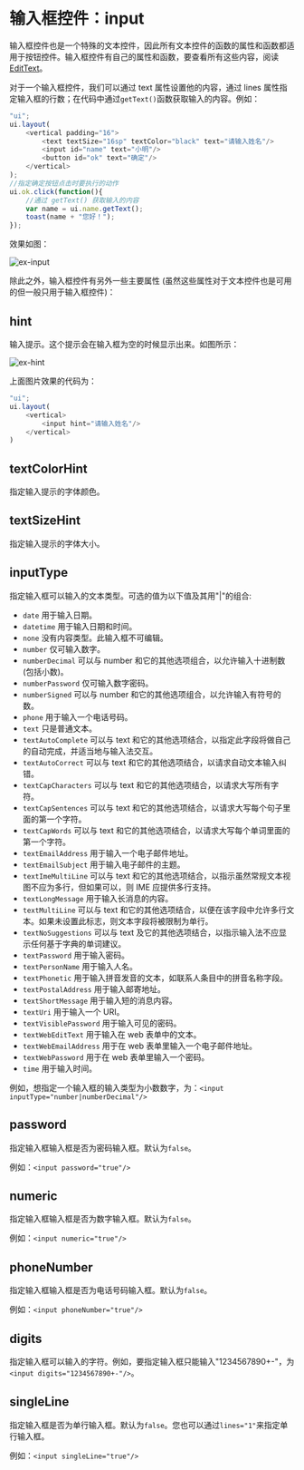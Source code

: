 # 输入框控件：input

输入框控件也是一个特殊的文本控件，因此所有文本控件的函数的属性和函数都适用于按钮控件。输入框控件有自己的属性和函数，要查看所有这些内容，阅读[EditText](http://www.zhdoc.net/android/reference/android/widget/EditText.html)。

对于一个输入框控件，我们可以通过 text 属性设置他的内容，通过 lines 属性指定输入框的行数；在代码中通过`getText()`函数获取输入的内容。例如：
```js
"ui";
ui.layout(
    <vertical padding="16">
        <text textSize="16sp" textColor="black" text="请输入姓名"/>
        <input id="name" text="小明"/>
        <button id="ok" text="确定"/>
    </vertical>
);
//指定确定按钮点击时要执行的动作
ui.ok.click(function(){
    //通过 getText() 获取输入的内容
    var name = ui.name.getText();
    toast(name + "您好！");
});
```

效果如图：

![ex-input](/ex-input.png)

除此之外，输入框控件有另外一些主要属性 (虽然这些属性对于文本控件也是可用的但一般只用于输入框控件)：

## hint

输入提示。这个提示会在输入框为空的时候显示出来。如图所示：

![ex-hint](/ex-hint.png)

上面图片效果的代码为：
```js
"ui";
ui.layout(
    <vertical>
        <input hint="请输入姓名"/>
    </vertical>
)
```

## textColorHint

指定输入提示的字体颜色。

## textSizeHint

指定输入提示的字体大小。

## inputType

指定输入框可以输入的文本类型。可选的值为以下值及其用"|"的组合:
* `date`    用于输入日期。
* `datetime`    用于输入日期和时间。
* `none`    没有内容类型。此输入框不可编辑。
* `number`    仅可输入数字。
* `numberDecimal`    可以与 number 和它的其他选项组合，以允许输入十进制数 (包括小数)。
* `numberPassword`    仅可输入数字密码。
* `numberSigned`    可以与 number 和它的其他选项组合，以允许输入有符号的数。
* `phone`    用于输入一个电话号码。
* `text`    只是普通文本。
* `textAutoComplete`    可以与 text 和它的其他选项结合，以指定此字段将做自己的自动完成，并适当地与输入法交互。
* `textAutoCorrect`    可以与 text 和它的其他选项结合，以请求自动文本输入纠错。
* `textCapCharacters`    可以与 text 和它的其他选项结合，以请求大写所有字符。
* `textCapSentences`    可以与 text 和它的其他选项结合，以请求大写每个句子里面的第一个字符。
* `textCapWords`    可以与 text 和它的其他选项结合，以请求大写每个单词里面的第一个字符。
* `textEmailAddress`    用于输入一个电子邮件地址。
* `textEmailSubject`    用于输入电子邮件的主题。
* `textImeMultiLine`    可以与 text 和它的其他选项结合，以指示虽然常规文本视图不应为多行，但如果可以，则 IME 应提供多行支持。
* `textLongMessage`    用于输入长消息的内容。
* `textMultiLine`    可以与 text 和它的其他选项结合，以便在该字段中允许多行文本。如果未设置此标志，则文本字段将被限制为单行。
* `textNoSuggestions`    可以与 text 及它的其他选项结合，以指示输入法不应显示任何基于字典的单词建议。
* `textPassword`    用于输入密码。
* `textPersonName`    用于输入人名。
* `textPhonetic`    用于输入拼音发音的文本，如联系人条目中的拼音名称字段。
* `textPostalAddress`    用于输入邮寄地址。
* `textShortMessage`    用于输入短的消息内容。
* `textUri`    用于输入一个 URI。
* `textVisiblePassword`    用于输入可见的密码。
* `textWebEditText`    用于输入在 web 表单中的文本。
* `textWebEmailAddress`    用于在 web 表单里输入一个电子邮件地址。
* `textWebPassword`    用于在 web 表单里输入一个密码。
* `time`    用于输入时间。

例如，想指定一个输入框的输入类型为小数数字，为：`<input inputType="number|numberDecimal"/>`

## password

指定输入框输入框是否为密码输入框。默认为`false`。

例如：`<input password="true"/>`

## numeric

指定输入框输入框是否为数字输入框。默认为`false`。

例如：`<input numeric="true"/>`

## phoneNumber

指定输入框输入框是否为电话号码输入框。默认为`false`。

例如：`<input phoneNumber="true"/>`

## digits

指定输入框可以输入的字符。例如，要指定输入框只能输入"1234567890+-"，为`<input digits="1234567890+-"/>`。

## singleLine

指定输入框是否为单行输入框。默认为`false`。您也可以通过`lines="1"`来指定单行输入框。

例如：`<input singleLine="true"/>`